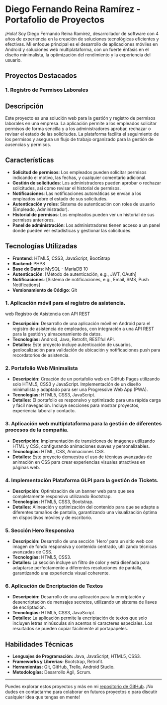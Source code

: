 # Diego Fernando Reina Ramírez - Portafolio de Proyectos

¡Hola! Soy Diego Fernando Reina Ramírez, desarrollador de software con 4 años de experiencia en la creación de soluciones tecnológicas eficientes y efectivas. Mi enfoque principal es el desarrollo de aplicaciones móviles en Android y soluciones web multiplataforma, con un fuerte énfasis en el diseño minimalista, la optimización del rendimiento y la experiencia del usuario.

## Proyectos Destacados

### 1. Registro de Permisos Laborales

## Descripción

Este proyecto es una solución web para la gestión y registro de permisos laborales en una empresa. La aplicación permite a los empleados solicitar permisos de forma sencilla y a los administradores aprobar, rechazar o revisar el estado de las solicitudes. La plataforma facilita el seguimiento de los permisos y asegura un flujo de trabajo organizado para la gestión de ausencias y permisos.

## Características

- **Solicitud de permisos**: Los empleados pueden solicitar permisos indicando el motivo, las fechas, y cualquier comentario adicional.
- **Gestión de solicitudes**: Los administradores pueden aprobar o rechazar solicitudes, así como revisar el historial de permisos.
- **Notificaciones**: Las notificaciones automáticas se envían a los empleados sobre el estado de sus solicitudes.
- **Autenticación y roles**: Sistema de autenticación con roles de usuario (Empleado, Administrador).
- **Historial de permisos**: Los empleados pueden ver un historial de sus permisos anteriores.
- **Panel de administración**: Los administradores tienen acceso a un panel donde pueden ver estadísticas y gestionar las solicitudes.

## Tecnologías Utilizadas

- **Frontend**: HTML5, CSS3, JavaScript, BootStrap
- **Backend**: PHP8
- **Base de Datos**: MySQL - MariaDB 10
- **Autenticación**: [Método de autenticación, e.g., JWT, OAuth]
- **Notificaciones**: [Sistema de notificaciones, e.g., Email, SMS, Push Notifications]
- **Versionamiento de Código**: Git

### 1. Aplicación móvil para el registro de asistencia.
web Registro de Asistencia con API REST
- **Descripción:** Desarrollo de una aplicación móvil en Android para el registro de asistencia de empleados, con integración a una API REST para la gestión y almacenamiento de datos.
- **Tecnologías:** Android, Java, Retrofit, RESTful API.
- **Detalles:** Este proyecto incluye autenticación de usuarios, geolocalización para validación de ubicación y notificaciones push para recordatorios de asistencia.

### 2. Portafolio Web Minimalista
- **Descripción:** Creación de un portafolio web en GitHub Pages utilizando solo HTML5, CSS3 y JavaScript. Implementación de un diseño minimalista y adaptado para ser una Progressive Web App (PWA).
- **Tecnologías:** HTML5, CSS3, JavaScript.
- **Detalles:** El portafolio es responsivo y optimizado para una rápida carga y fácil navegación. Incluye secciones para mostrar proyectos, experiencia laboral y contacto.

### 3. Aplicación web multiplataforma para la gestión de diferentes procesos de la compañía.
- **Descripción:** Implementación de transiciones de imágenes utilizando HTML y CSS, configurando animaciones suaves y personalizables.
- **Tecnologías:** HTML, CSS, Animaciones CSS.
- **Detalles:** Este proyecto demuestra el uso de técnicas avanzadas de animación en CSS para crear experiencias visuales atractivas en páginas web.

### 4. Implementación Plataforma GLPI para la gestión de Tickets.
- **Descripción:** Optimización de un banner web para que sea completamente responsivo utilizando Bootstrap.
- **Tecnologías:** HTML5, CSS3, Bootstrap.
- **Detalles:** Alineación y optimización del contenido para que se adapte a diferentes tamaños de pantalla, garantizando una visualización óptima en dispositivos móviles y de escritorio.

### 5. Sección Hero Responsiva
- **Descripción:** Desarrollo de una sección 'Hero' para un sitio web con imagen de fondo responsiva y contenido centrado, utilizando técnicas avanzadas de CSS.
- **Tecnologías:** HTML5, CSS3.
- **Detalles:** La sección incluye un filtro de color y está diseñada para adaptarse perfectamente a diferentes resoluciones de pantalla, garantizando una experiencia visual coherente.

### 6. Aplicación de Encriptación de Textos
- **Descripción:** Desarrollo de una aplicación para la encriptación y desencriptación de mensajes secretos, utilizando un sistema de llaves de encriptación.
- **Tecnologías:** HTML5, CSS3, JavaScript.
- **Detalles:** La aplicación permite la encriptación de textos que solo incluyen letras minúsculas sin acentos ni caracteres especiales. Los resultados se pueden copiar fácilmente al portapapeles.

## Habilidades Técnicas

- **Lenguajes de Programación:** Java, JavaScript, HTML5, CSS3.
- **Frameworks y Librerías:** Bootstrap, Retrofit.
- **Herramientas:** Git, GitHub, Trello, Android Studio.
- **Metodologías:** Desarrollo Ágil, Scrum.

---

Puedes explorar estos proyectos y más en mi [repositorio de GitHub](https://github.com/godie84). ¡No dudes en contactarme para colaborar en futuros proyectos o para discutir cualquier idea que tengas en mente!
